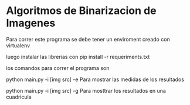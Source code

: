 # Algoritmos de Binarizacion de Imagenes

Para correr este programa se debe tener un enviroment creado con virtualenv

luego instalar las librerias con pip install -r requeriments.txt

los comandos para correr el programa son

python main.py -i [img src] -e   Para mostrar las medidas de los resultados

python main.py -i [img src] -g   Para mosttrar los resultados en una cuadricula
